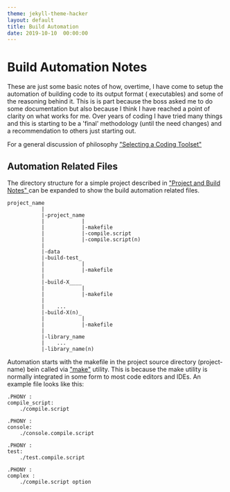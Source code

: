 ```yaml
---
theme: jekyll-theme-hacker
layout: default
title: Build Automation
date: 2019-10-10  00:00:00
---
```


# Build Automation Notes

These are just some basic notes of how, overtime, I have come to setup the automation of building code to its output format ( executables)  and some of the reasoning behind it. This is is part because the boss asked me to do some documentation but also because I think I have reached a point of clarity on what works for me. Over years of coding I have tried many things and this is starting to be a 'final' methodology (until the need changes) and a recommendation to others just starting out.

For a general discussion of philosophy ["Selecting a Coding Toolset" ](../../../2019/10/08/coding-toolset-notes.html)

## Automation Related Files

The directory structure for a simple project described in ["Project and Build Notes" ](../../../2019/10/09/project-and-build-notes.html) can be expanded to show the build automation related files.

```
project_name
           |
           |-project_name
           |            |
           |            |-makefile
           |            |-compile.script
           |            |-compile.script(n)
           |
           |-data 
           |-build-test_ 
           |            |
           |            |-makefile
           |
           |-build-X____
           |            |
           |            |-makefile
           |
           |    ...
           |-build-X(n)_
           |            |
           |            |-makefile
           |
           |-library_name
           |    ...
           |-library_name(n)
```
Automation starts with the makefile in the project source directory (project-name) bein called via ["make"](https://www.gnu.org/software/make/) utility. This is because the make utility is normally integrated in some form to most code editors and IDEs. An example file looks like this:
```make
.PHONY : 
compile_script:
	./compile.script 

.PHONY :
console:
	./console.compile.script

.PHONY : 
test:
	./test.compile.script

.PHONY : 
complex :
	./compile.script option
```


